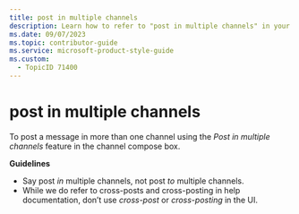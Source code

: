 ```yaml
---
title: post in multiple channels
description: Learn how to refer to "post in multiple channels" in your content.
ms.date: 09/07/2023
ms.topic: contributor-guide
ms.service: microsoft-product-style-guide
ms.custom:
  - TopicID 71400
---
```



# post in multiple channels

To post a message in more than one channel using the *Post in multiple channels* feature in the channel compose box.

**Guidelines**

- Say post *in* multiple channels, not post *to* multiple channels.
- While we do refer to cross-posts and cross-posting in help documentation, don’t use *cross-post* or *cross-posting* in the UI.

